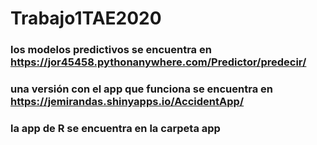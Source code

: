 # Trabajo1TAE2020
### los modelos predictivos se encuentra en https://jor45458.pythonanywhere.com/Predictor/predecir/
### una versión con el app que funciona se encuentra en https://jemirandas.shinyapps.io/AccidentApp/
### la app de R se encuentra en la carpeta app
